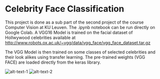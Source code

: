# Celebrity Face Classification
This project is done as a sub part of the second project of the course Computer Vision at KU Leuven. The .ipynb notebook can be run directly on Google Colab. 
A VGG16 Model is trained on the facial dataset of Hollwywood celebrities available at http://www.robots.ox.ac.uk/~vgg/data/vgg_face/vgg_face_dataset.tar.gz

The VGG Model is then trained on some classes of selected celebrities and their look alikes using transfer learning. The pre-trained weights (VGG FACE) are loaded directly from the keras library.

![alt-text-1](/outImages/learningCurves.png "Training Accuracy") ![alt-text-2](/outImages/loss.png "Training Loss")


